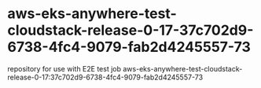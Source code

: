 # aws-eks-anywhere-test-cloudstack-release-0-17-37c702d9-6738-4fc4-9079-fab2d4245557-73
repository for use with E2E test job aws-eks-anywhere-test-cloudstack-release-0-17:37c702d9-6738-4fc4-9079-fab2d4245557-73
